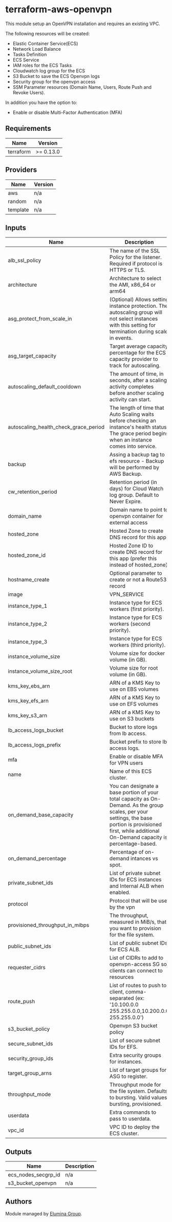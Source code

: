 # terraform-aws-openvpn

This module setup an OpenVPN installation and requires an existing VPC.

The following resources will be created:

 - Elastic Container Service(ECS) 
 - Network Load Balance
 - Tasks Definition
 - ECS Service
 - IAM roles for the ECS Tasks
 - Cloudwatch log group for the ECS
 - S3 Bucket to save the ECS Openvpn logs
 - Security group for the openvpn access
 - SSM Parameter resources (Domain Name, Users, Route Push and Revoke Users).

 In addition you have the option to:
 - Enable or disable Multi-Factor Authentication (MFA) 

<!--- BEGIN_TF_DOCS --->

## Requirements

| Name | Version |
|------|---------|
| terraform | >= 0.13.0 |

## Providers

| Name | Version |
|------|---------|
| aws | n/a |
| random | n/a |
| template | n/a |

## Inputs

| Name | Description | Type | Default | Required |
|------|-------------|------|---------|:--------:|
| alb\_ssl\_policy | The name of the SSL Policy for the listener. Required if protocol is HTTPS or TLS. | `string` | `"ELBSecurityPolicy-2016-08"` | no |
| architecture | Architecture to select the AMI, x86\_64 or arm64 | `string` | `"x86_64"` | no |
| asg\_protect\_from\_scale\_in | (Optional) Allows setting instance protection. The autoscaling group will not select instances with this setting for termination during scale in events. | `bool` | `false` | no |
| asg\_target\_capacity | Target average capacity percentage for the ECS capacity provider to track for autoscaling. | `number` | `70` | no |
| autoscaling\_default\_cooldown | The amount of time, in seconds, after a scaling activity completes before another scaling activity can start. | `number` | `300` | no |
| autoscaling\_health\_check\_grace\_period | The length of time that Auto Scaling waits before checking an instance's health status. The grace period begins when an instance comes into service. | `number` | `300` | no |
| backup | Assing a backup tag to efs resource - Backup will be performed by AWS Backup. | `string` | `"true"` | no |
| cw\_retention\_period | Retention period (in days) for Cloud Watch log group. Default to Never Expire. | `number` | `0` | no |
| domain\_name | Domain name to point to openvpn container for external access | `string` | `"vpn.address"` | no |
| hosted\_zone | Hosted Zone to create DNS record for this app | `string` | `""` | no |
| hosted\_zone\_id | Hosted Zone ID to create DNS record for this app (prefer this instead of hosted\_zone) | `string` | `""` | no |
| hostname\_create | Optional parameter to create or not a Route53 record | `string` | `"true"` | no |
| image | VPN\_SERVICE | `string` | `"learnawstechclub/openvpn:2.4.0"` | no |
| instance\_type\_1 | Instance type for ECS workers (first priority). | `any` | n/a | yes |
| instance\_type\_2 | Instance type for ECS workers (second priority). | `any` | n/a | yes |
| instance\_type\_3 | Instance type for ECS workers (third priority). | `any` | n/a | yes |
| instance\_volume\_size | Volume size for docker volume (in GB). | `number` | `30` | no |
| instance\_volume\_size\_root | Volume size for root volume (in GB). | `number` | `16` | no |
| kms\_key\_ebs\_arn | ARN of a KMS Key to use on EBS volumes | `string` | `""` | no |
| kms\_key\_efs\_arn | ARN of a KMS Key to use on EFS volumes | `string` | `""` | no |
| kms\_key\_s3\_arn | ARN of a KMS Key to use on S3 buckets | `string` | `""` | no |
| lb\_access\_logs\_bucket | Bucket to store logs from lb access. | `string` | `""` | no |
| lb\_access\_logs\_prefix | Bucket prefix to store lb access logs. | `string` | `""` | no |
| mfa | Enable or disable MFA for VPN users | `string` | `"false"` | no |
| name | Name of this ECS cluster. | `any` | n/a | yes |
| on\_demand\_base\_capacity | You can designate a base portion of your total capacity as On-Demand. As the group scales, per your settings, the base portion is provisioned first, while additional On-Demand capacity is percentage-based. | `number` | `0` | no |
| on\_demand\_percentage | Percentage of on-demand intances vs spot. | `number` | `0` | no |
| private\_subnet\_ids | List of private subnet IDs for ECS instances and Internal ALB when enabled. | `list(string)` | n/a | yes |
| protocol | Protocol that will be use by the vpn | `string` | `"tcp"` | no |
| provisioned\_throughput\_in\_mibps | The throughput, measured in MiB/s, that you want to provision for the file system. | `number` | `0` | no |
| public\_subnet\_ids | List of public subnet IDs for ECS ALB. | `list(string)` | n/a | yes |
| requester\_cidrs | List of CIDRs to add to openvpn-access SG so clients can connect to resources | `list(string)` | `[]` | no |
| route\_push | List of routes to push to client, comma-separated (ex: '10.100.0.0 255.255.0.0,10.200.0.0 255.255.0.0') | `string` | `""` | no |
| s3\_bucket\_policy | Openvpn S3 bucket policy | `string` | `""` | no |
| secure\_subnet\_ids | List of secure subnet IDs for EFS. | `list(string)` | n/a | yes |
| security\_group\_ids | Extra security groups for instances. | `list(string)` | `[]` | no |
| target\_group\_arns | List of target groups for ASG to register. | `list(string)` | `[]` | no |
| throughput\_mode | Throughput mode for the file system. Defaults to bursting. Valid values: bursting, provisioned. | `string` | `"bursting"` | no |
| userdata | Extra commands to pass to userdata. | `string` | `""` | no |
| vpc\_id | VPC ID to deploy the ECS cluster. | `any` | n/a | yes |

## Outputs

| Name | Description |
|------|-------------|
| ecs\_nodes\_secgrp\_id | n/a |
| s3\_bucket\_openvpn | n/a |

<!--- END_TF_DOCS --->

## Authors

Module managed by [Elumina Group](https://github.com/EluminaGroup).
